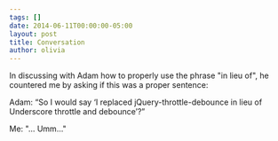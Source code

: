 ```yaml
---
tags: []
date: 2014-06-11T00:00:00-05:00
layout: post
title: Conversation
author: olivia
---
```


In discussing with Adam how to properly use the phrase "in lieu of", he countered me by asking if this was a proper sentence:

Adam: “So I would say ‘I replaced jQuery-throttle-debounce in lieu of Underscore throttle and debounce’?”

Me: "... Umm..."
